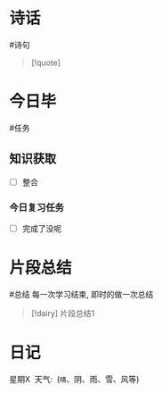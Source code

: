 # 诗话
#诗句 
> [!quote]

# 今日毕
#任务


## 知识获取
- [ ] 整合

### 今日复习任务
- [ ] 完成了没呢
# 片段总结
#总结
	每一次学习结束, 即时的做一次总结

> [!dairy] 片段总结1

# 日记
星期X  天气:  (`晴`、阴、雨、雪、风等)

